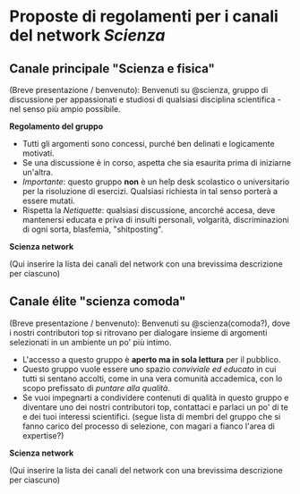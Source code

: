 # Proposte di regolamenti per i canali del network *Scienza*

## Canale principale "Scienza e fisica"

(Breve presentazione / benvenuto): Benvenuti su @scienza, gruppo di discussione per appassionati e studiosi di qualsiasi disciplina scientifica - nel senso più ampio possibile.

**Regolamento del gruppo**
- Tutti gli argomenti sono concessi, purché ben delinati e logicamente motivati.
- Se una discussione è in corso, aspetta che sia esaurita prima di iniziarne un'altra.
- *Importante*: questo gruppo **non** è un help desk scolastico o universitario per la risoluzione di esercizi. Qualsiasi richiesta in tal senso porterà a essere mutati.
- Rispetta la *Netiquette*: qualsiasi discussione, ancorché accesa, deve mantenersi educata e priva di insulti personali, volgarità, discriminazioni di ogni sorta, blasfemia, "shitposting".

**Scienza network**

(Qui inserire la lista dei canali del network con una brevissima descrizione per ciascuno)

## Canale élite "scienza comoda"

(Breve presentazione / benvenuto): Benvenuti su @scienza(comoda?), dove i nostri contributori top si ritrovano per dialogare insieme di argomenti selezionati in un ambiente un po' più intimo.

- L'accesso a questo gruppo è **aperto ma in sola lettura** per il pubblico.
- Questo gruppo vuole essere uno spazio *conviviale ed educato* in cui tutti si sentano accolti, come in una vera comunità accademica, con lo scopo prefissato di *puntare alla qualità*.
- Se vuoi impegnarti a condividere contenuti di qualità in questo gruppo e diventare uno dei nostri contributori top, contattaci e parlaci un po' di te e dei tuoi interessi scientifici.
(segue lista di membri del gruppo che si fanno carico del processo di selezione, con magari a fianco l'area di expertise?)

**Scienza network**

(Qui inserire la lista dei canali del network con una brevissima descrizione per ciascuno)
